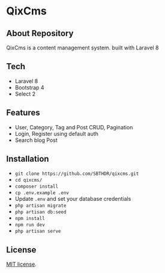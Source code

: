 # QixCms 


## About Repository

QixCms is a content management system. built with Laravel 8


## Tech 

- Laravel 8
- Bootstrap 4
- Select 2


## Features

- User, Category, Tag and Post CRUD, Pagination
- Login, Register using default auth
- Search blog Post


## Installation

- `git clone https://github.com/SBTHDR/qixcms.git`
- `cd qixcms/`
- `composer install`
- `cp .env.example .env`
- Update `.env` and set your database credentials
- `php artisan migrate`
- `php artisan db:seed`
- `npm install`
- `npm run dev`
- `php artisan serve`


## License

[MIT license](https://opensource.org/licenses/MIT).